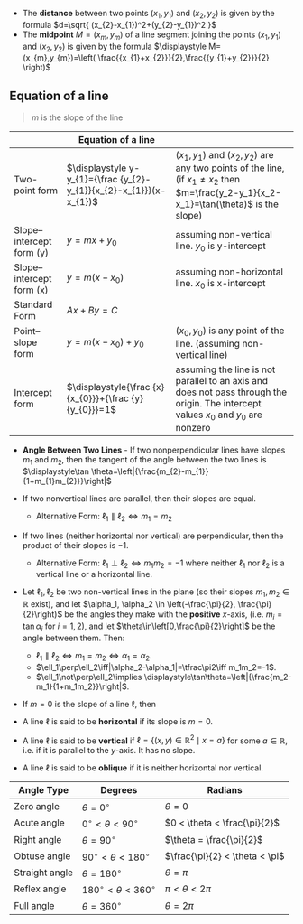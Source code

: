 
- The **distance** between two points $(x_1, y_1)$ and $(x_2, y_2)$ is given by the formula $d=\sqrt{ (x_{2}-x_{1})^2+(y_{2}-y_{1})^2 }$
- The **midpoint** $M=(x_{m},y_{m})$ of a line segment joining the points $(x_1, y_1)$ and $(x_2, y_2)$ is given by the formula $\displaystyle M=(x_{m},y_{m})=\left( \frac{{x_{1}+x_{2}}}{2},\frac{{y_{1}+y_{2}}}{2} \right)$
## Equation of a line

> $m$ is the slope of the line

|  | Equation of a line |  |
| ---- | ---- | ---- |
| Two-point form | $\displaystyle  y-y_{1}={\frac {y_{2}-y_{1}}{x_{2}-x_{1}}}(x-x_{1})$ | $(x_1, y_1)$ and $(x_2, y_2)$ are any two points of the line, (if $x_{1}\neq x_{2}$ then $m=\frac{y_2-y_1}{x_2-x_1}=\tan(\theta)$ is the slope) |
| Slope–intercept form (y) | $y=mx+y_{0}$ | assuming non-vertical line. $y_{0}$ is y-intercept |
| Slope–intercept form (x) | $y=m(x-x_{0})$ | assuming non-horizontal line. $x_{0}$ is x-intercept |
| Standard Form | $Ax+By=C$ |  |
| Point–slope form | $y=m(x-x_{0})+y_{0}$ | $(x_{0}, y_{0})$ is any point of the line. (assuming non-vertical line) |
| Intercept form | $\displaystyle{\frac {x}{x_{0}}}+{\frac {y}{y_{0}}}=1$ | assuming the line is not parallel to an axis and does not pass through the origin. The intercept values $x_{0}$ and $y_{0}$ are nonzero |


- **Angle Between Two Lines** - If two nonperpendicular lines have slopes $m_{1}$ and $m_{2}$, then the tangent of the angle between the two lines is $\displaystyle\tan \theta=\left|{\frac{m_{2}-m_{1}}{1+m_{1}m_{2}}}\right|$

- If two nonvertical lines are parallel, then their slopes are equal.
	- Alternative Form: $\ell_{1}\parallel \ell_{2}\iff m_{1}=m_{2}$
- If two lines (neither horizontal nor vertical) are perpendicular, then the product of their slopes is $-1$. 
	- Alternative Form: $\ell_{1}\perp \ell_{2}\iff m_{1}m_{2}=-1$ where neither $\ell_{1}$ nor $\ell_{2}$ is a vertical line or a horizontal line.





- Let $\ell_1, \ell_2$ be two non-vertical lines in the plane (so their slopes $m_1, m_2 \in \mathbb{R}$ exist), and let $\alpha_1, \alpha_2 \in \left(-\frac{\pi}{2}, \frac{\pi}{2}\right)$ be the angles they make with the **positive** $x$-axis, (i.e. $m_i=\tan\alpha_i$ for $i=1,2$), and let $\theta\in\left[0,\frac{\pi}{2}\right]$ be the angle between them. Then: 
	- $\ell_1\parallel\ell_2\iff m_1=m_2\iff\alpha_1=\alpha_2$.
	- $\ell_1\perp\ell_2\iff|\alpha_2-\alpha_1|=\tfrac\pi2\iff m_1m_2=-1$.
	- $\ell_1\not\perp\ell_2\implies \displaystyle\tan\theta=\left|{\frac{m_2-m_1}{1+m_1m_2}}\right|$.
- If $m=0$ is the slope of a line $\ell$, then 
- A line $\ell$ is said to be **horizontal** if its slope is $m=0$.
- A line $\ell$ is said to be **vertical** if $\ell=\{(x,y)\in\mathbb{R}^2\mid x=a\}$ for some $a\in\mathbb{R}$, i.e. if it is parallel to the $y$-axis. It has no slope.
- A line $\ell$ is said to be **oblique** if it is neither horizontal nor vertical.

| Angle Type     | Degrees                          | Radians                        |
| -------------- | -------------------------------- | ------------------------------ |
| Zero angle     | $\theta = 0^\circ$               | $\theta = 0$                   |
| Acute angle    | $0^\circ < \theta < 90^\circ$    | $0 < \theta < \frac{\pi}{2}$   |
| Right angle    | $\theta = 90^\circ$              | $\theta = \frac{\pi}{2}$       |
| Obtuse angle   | $90^\circ < \theta < 180^\circ$  | $\frac{\pi}{2} < \theta < \pi$ |
| Straight angle | $\theta = 180^\circ$             | $\theta = \pi$                 |
| Reflex angle   | $180^\circ < \theta < 360^\circ$ | $\pi < \theta < 2\pi$          |
| Full angle     | $\theta = 360^\circ$             | $\theta = 2\pi$                |





